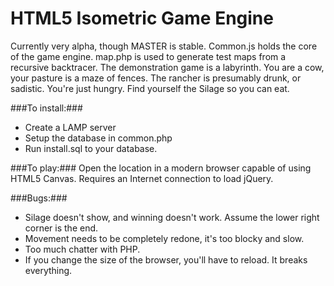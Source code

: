 HTML5 Isometric Game Engine
===========================

Currently very alpha, though MASTER is stable. Common.js holds the core of the game engine. map.php is used to generate test maps from a recursive backtracer. The demonstration game is a labyrinth. You are a cow, your pasture is a maze of fences. The rancher is presumably drunk, or sadistic. You're just hungry. Find yourself the Silage so you can eat. 

###To install:###
* Create a LAMP server
* Setup the database in common.php
* Run install.sql to your database.

###To play:###
Open the location in a modern browser capable of using HTML5 Canvas.
Requires an Internet connection to load jQuery.

###Bugs:###
* Silage doesn't show, and winning doesn't work. Assume the lower right corner is the end.
* Movement needs to be completely redone, it's too blocky and slow.
* Too much chatter with PHP. 
* If you change the size of the browser, you'll have to reload. It breaks everything.